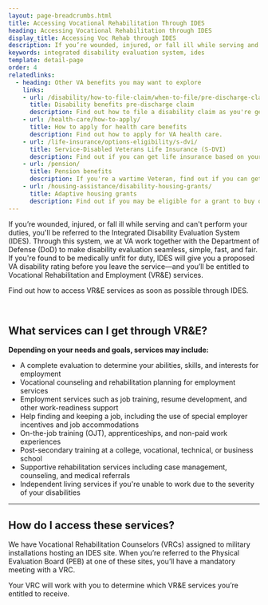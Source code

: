 ```yaml
---
layout: page-breadcrumbs.html
title: Accessing Vocational Rehabilitation Through IDES 
heading: Accessing Vocational Rehabilitation through IDES 
display_title: Accessing Voc Rehab through IDES
description: If you’re wounded, injured, or fall ill while serving and can't perform your duties, you'll be referred to the Integrated Disability Evaluation System (IDES). Learn how we'll work with the Department of Defense to give you a proposed VA disability rating and Voc Rehab entitlement before separation.
keywords: integrated disability evaluation system, ides
template: detail-page
order: 4
relatedlinks:
  - heading: Other VA benefits you may want to explore
    links:
    - url: /disability/how-to-file-claim/when-to-file/pre-discharge-claim/
      title: Disability benefits pre-discharge claim
      description: Find out how to file a disability claim as you're getting ready to leave the military to speed up the decision process.
    - url: /health-care/how-to-apply/
      title: How to apply for health care benefits
      description: Find out how to apply for VA health care.
    - url: /life-insurance/options-eligibility/s-dvi/
      title: Service-Disabled Veterans Life Insurance (S-DVI)
      description: Find out if you can get life insurance based on your service-connected disability—and learn how to manage your coverage.
    - url: /pension/
      title: Pension benefits
      description: If you're a wartime Veteran, find out if you can get pension benefits based on your age, disability, and income.
    - url: /housing-assistance/disability-housing-grants/
      title: Adaptive housing grants
      description: Find out if you may be eligible for a grant to buy or change a home to meet your needs and help you live more independently with your service-connected disability.
---
```


<div class="va-introtext">

If you’re wounded, injured, or fall ill while serving and can't perform your duties, you'll be referred to the Integrated Disability Evaluation System (IDES). Through this system, we at VA work together with the Department of Defense (DoD) to make disability evaluation seamless, simple, fast, and fair. If you're found to be medically unfit for duty, IDES will give you a proposed VA disability rating before you leave the service—and you’ll be entitled to Vocational Rehabilitation and Employment (VR&E) services.

Find out how to access VR&E services as soon as possible through IDES.

</div>

<br>

## What services can I get through VR&E?

**Depending on your needs and goals, services may include:**
-	A complete evaluation to determine your abilities, skills, and interests for employment
-	Vocational counseling and rehabilitation planning for employment services
-	Employment services such as job training, resume development, and other work-readiness support
-	Help finding and keeping a job, including the use of special employer incentives and job accommodations
-	On-the-job training (OJT), apprenticeships, and non-paid work experiences
-	Post-secondary training at a college, vocational, technical, or business school
-	Supportive rehabilitation services including case management, counseling, and medical referrals
-	Independent living services if you're unable to work due to the severity of your disabilities

<hr>

## How do I access these services?

We have Vocational Rehabilitation Counselors (VRCs) assigned to military installations hosting an IDES site.  When you’re referred to the Physical Evaluation Board (PEB) at one of these sites, you’ll have a mandatory meeting with a VRC.

Your VRC will work with you to determine which VR&E services you’re entitled to receive.
